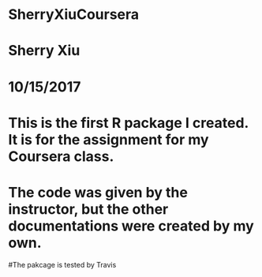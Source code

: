 # SherryXiuCoursera
# Sherry Xiu
# 10/15/2017
# This is the first R package I created. It is for the assignment for my Coursera class.
# The code was given by the instructor, but the other documentations were created by my own.
#The pakcage is tested by Travis

